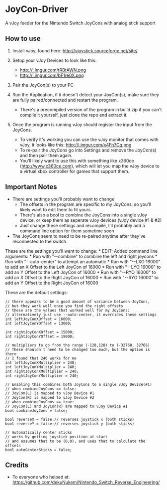 # JoyCon-Driver
A vJoy feeder for the Nintendo Switch JoyCons with analog stick support


## How to use
1. Install vJoy, found here: http://vjoystick.sourceforge.net/site/

2. Setup your vJoy Devices to look like this:
    * http://i.imgur.com/tRBtAWN.png
    * http://i.imgur.com/bF1re0X.png

3. Pair the JoyCon(s) to your PC

4. Run the Application, if it doesn't detect your JoyCon(s), make sure they are fully paired/connected and restart the program.
	* There's a precompiled version of the program in build.zip if you can't compile it yourself, just clone the repo and extract it.

5. Once the program is running vJoy should register the input from the JoyCons.
    * To verify it's working you can use the vJoy monitor that comes with vJoy, it looks like this: http://i.imgur.com/x4Fn7Cq.png
    * To re-pair the JoyCons go into Settings and remove the JoyCon(s) and then pair them again.
    * You'll likely want to use this with something like x360ce (http://www.x360ce.com), which will let you map the vJoy device to a virtual xbox controller for games that support them.


## Important Notes
* There are settings you'll probably want to change
  * The offsets in the program are specific to my JoyCons, so you'll likely want to edit them to fit yours.
  * There's also a bool to combine the JoyCons into a single vJoy device, or keep them as seperate vJoy devices (vJoy device #1 & #2)
  * Just change these settings and recompile, I'll probably add a command line option for them sometime soon
* The JoyCons seem to need to be re-paired anytime after they've reconnected to the switch.

These are the settings you'll want to change:
	* EDIT: Added command line arguments:
	* Run with "--combine" to combine the left and right joycons
	* Run with "--auto-center" to attempt an automatic 
	* Run with "--LXO 16000" to add an X Offset to the Left JoyCon of 16000
	* Run with "--LYO 16000" to add an Y Offset to the Left JoyCon of 16000
	* Run with "--RYO 16000" to add an X Offset to the Right JoyCon of 16000
	* Run with "--RYO 16000" to add an Y Offset to the Right JoyCon of 16000


These are the default settings:
```
// there appears to be a good amount of variance between JoyCons,
// but they work well once you find the right offsets
// these are the values that worked well for my JoyCons:
// alternatively just use --auto-center, it overrides these settings
int leftJoyConXOffset = 16000;
int leftJoyConYOffset = 13000;

int rightJoyConXOffset = 15000;
int rightJoyConYOffset = 19000;

// multipliers to go from the range (-128,128) to (-32768, 32768)
// These shouldn't need to be changed too much, but the option is there
// I found that 240 works for me
int leftJoyConXMultiplier = 240;
int leftJoyConYMultiplier = 240;
int rightJoyConXMultiplier = 240;
int rightJoyConYMultiplier = 240;

// Enabling this combines both JoyCons to a single vJoy Device(#1)
// when combineJoyCons == false:
// JoyCon(L) is mapped to vJoy Device #1
// JoyCon(R) is mapped to vJoy Device #2
// when combineJoyCons == true:
// JoyCon(L) and JoyCon(R) are mapped to vJoy Device #1
bool combineJoyCons = false;

bool reverseX = false;// reverses joystick x (both sticks)
bool reverseY = false;// reverses joystick y (both sticks)

// Automatically center sticks
// works by getting joystick position at start
// and assumes that to be (0,0), and uses that to calculate the offsets
bool autoCenterSticks = false;

```








## Credits
  * To everyone who helped at: https://github.com/dekuNukem/Nintendo_Switch_Reverse_Engineering/

